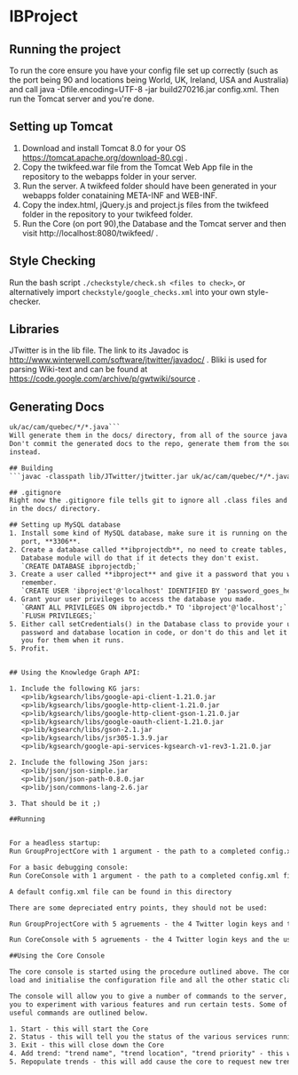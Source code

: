 # IBProject

## Running the project

To run the core ensure you have your config file set up correctly (such as the port being 90 and locations being World, UK, Ireland, USA and Australia) and call java -Dfile.encoding=UTF-8 -jar build270216.jar config.xml. Then run the Tomcat server and you're done.

## Setting up Tomcat

1. Download and install Tomcat 8.0 for your OS https://tomcat.apache.org/download-80.cgi .
2. Copy the twikfeed.war file from the Tomcat Web App file in the repository to the webapps folder in your server.
3. Run the server. A twikfeed folder should have been generated in your webapps folder conataining META-INF and WEB-INF. 
4. Copy the index.html, jQuery.js and project.js files from the twikfeed folder in the repository to your twikfeed folder.
5. Run the Core (on port 90),the Database and the Tomcat server and then visit http://localhost:8080/twikfeed/ .

## Style Checking
Run the bash script `./checkstyle/check.sh <files to check>`, or alternatively
import `checkstyle/google_checks.xml` into your own style-checker.

## Libraries
JTwitter is in the lib file. The link to its Javadoc is
http://www.winterwell.com/software/jtwitter/javadoc/ . Bliki is used for
parsing Wiki-text and can be found at
https://code.google.com/archive/p/gwtwiki/source .  

## Generating Docs
```javadoc -d docs -classpath lib/JTwitter/jtwitter.jar -sourcepath
uk/ac/cam/quebec/*/*.java```  
Will generate them in the docs/ directory, from all of the source java files.
Don't commit the generated docs to the repo, generate them from the sources
instead.

## Building
```javac -classpath lib/JTwitter/jtwitter.jar uk/ac/cam/quebec/*/*.java```

## .gitignore
Right now the .gitignore file tells git to ignore all .class files and anything
in the docs/ directory.

## Setting up MySQL database
1. Install some kind of MySQL database, make sure it is running on the default
   port, **3306**.
2. Create a database called **ibprojectdb**, no need to create tables, the
   Database module will do that if it detects they don't exist.  
   `CREATE DATABASE ibprojectdb;`
3. Create a user called **ibproject** and give it a password that you will
   remember.  
   `CREATE USER 'ibproject'@'localhost' IDENTIFIED BY 'password_goes_here';`
4. Grant your user privileges to access the database you made.  
   `GRANT ALL PRIVILEGES ON ibprojectdb.* TO 'ibproject'@'localhost';`  
   `FLUSH PRIVILEGES;`
5. Either call setCredentials() in the Database class to provide your username,
   password and database location in code, or don't do this and let it prompt
   you for them when it runs.
5. Profit.


## Using the Knowledge Graph API:

1. Include the following KG jars:
   <p>lib/kgsearch/libs/google-api-client-1.21.0.jar
   <p>lib/kgsearch/libs/google-http-client-1.21.0.jar
   <p>lib/kgsearch/libs/google-http-client-gson-1.21.0.jar
   <p>lib/kgsearch/libs/google-oauth-client-1.21.0.jar
   <p>lib/kgsearch/libs/gson-2.1.jar
   <p>lib/kgsearch/libs/jsr305-1.3.9.jar
   <p>lib/kgsearch/google-api-services-kgsearch-v1-rev3-1.21.0.jar

2. Include the following JSon jars:
   <p>lib/json/json-simple.jar
   <p>lib/json/json-path-0.8.0.jar
   <p>lib/json/commons-lang-2.6.jar

3. That should be it ;) 

##Running


For a headless startup:
Run GroupProjectCore with 1 argument - the path to a completed config.xml file

For a basic debugging console:
Run CoreConsole with 1 argument - the path to a completed config.xml file

A default config.xml file can be found in this directory

There are some depreciated entry points, they should not be used:

Run GroupProjectCore with 5 agruements - the 4 Twitter login keys and the username IBProjectQuebec.

Run CoreConsole with 5 agruements - the 4 Twitter login keys and the username IBProjectQuebec.

##Using the Core Console

The core console is started using the procedure outlined above. The console will
load and initialise the configuration file and all the other static classes.

The console will allow you to give a number of commands to the server, allowing
you to experiment with various features and run certain tests. Some of the 
useful commands are outlined below.

1. Start - this will start the Core
2. Status - this will tell you the status of the various services running
3. Exit - this will close down the Core
4. Add trend: "trend name", "trend location", "trend priority" - this will add a trend to the queue with the specified location and priority
5. Repopulate trends - this will add cause the core to request new trends from twitter for all its set locations